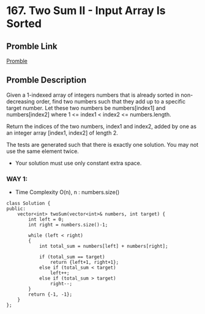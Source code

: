 # 167. Two Sum II - Input Array Is Sorted

## Promble Link
[Promble](https://leetcode.com/problems/two-sum-ii-input-array-is-sorted/description/?envType=study-plan-v2&envId=top-interview-150)

## Promble Description
Given a 1-indexed array of integers numbers that is already sorted in non-decreasing order, find two numbers such that they add up to a specific target number. Let these two numbers be numbers[index1] and numbers[index2] where 1 <= index1 < index2 <= numbers.length.

Return the indices of the two numbers, index1 and index2, added by one as an integer array [index1, index2] of length 2.

The tests are generated such that there is exactly one solution. You may not use the same element twice.

* Your solution must use only constant extra space.

### WAY 1:
* Time Complexity O(n), n : numbers.size()
```
class Solution {
public:
    vector<int> twoSum(vector<int>& numbers, int target) {
        int left = 0;
        int right = numbers.size()-1;

        while (left < right)
        {
            int total_sum = numbers[left] + numbers[right];

            if (total_sum == target)
                return {left+1, right+1};
            else if (total_sum < target)
                left++;
            else if (total_sum > target)
                right--;
        }
        return {-1, -1}; 
    }
};
```